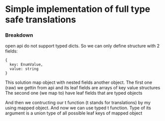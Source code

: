 # Simple implementation of full type safe translations

### Breakdown

open api do not support typed dicts. So we can only define structure with 2 fields:
```
{
  key: EnumValue,
  value: string
}
```

This solution map object with nested fields another object. 
The first one (raw) we gettin from api and its leaf fields are arrays of key value structures
The second one (we map to) have leaf fields that are typed objects

And then we contructing our t function (t stands for translations) by my using mapped object.
And now we can use typed t function. Type of its argument is a union type of all possible leaf keys of mapped object





